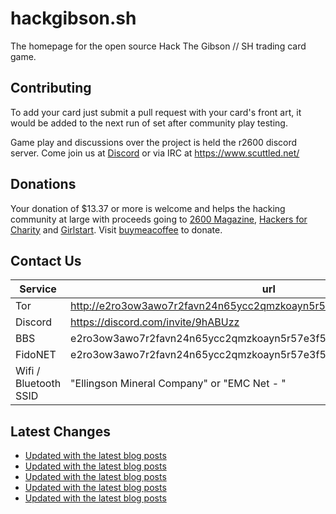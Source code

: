 # hackgibson.sh
The homepage for the open source Hack The Gibson // SH trading card game.


## Contributing

To add your card just submit a pull request with your card's front art, it would be added to the next run of set after community play testing.

Game play and discussions over the project is held the r2600 discord server. Come join us at [Discord](https://discord.com/invite/9hABUzz) or via IRC at https://www.scuttled.net/


## Donations

Your donation of $13.37 or more is welcome and helps the hacking community at large with proceeds going to [2600 Magazine](https://2600.com/), [Hackers for Charity](https://hackersforcharity.org) and [Girlstart](https://girlstart.org).  Visit [buymeacoffee](https://www.buymeacoffee.com/hackgibson.sh) to donate.


## Contact Us

Service | url
-|-
Tor | http://e2ro3ow3awo7r2favn24n65ycc2qmzkoayn5r57e3f56nvjwdcgg32ad.onion
Discord | https://discord.com/invite/9hABUzz
BBS | e2ro3ow3awo7r2favn24n65ycc2qmzkoayn5r57e3f56nvjwdcgg32ad.onion:23
FidoNET | e2ro3ow3awo7r2favn24n65ycc2qmzkoayn5r57e3f56nvjwdcgg32ad.onion:24554
Wifi / Bluetooth SSID | "Ellingson Mineral Company" or "EMC Net - <fidonet address>"

## Latest Changes
<!-- BLOG-POST-LIST:START -->
- [Updated with the latest blog posts](https://github.com/DFW2600/hackgibson.sh/commit/068244cafbe745b3ffcedbe95d1f49998ca10211)
- [Updated with the latest blog posts](https://github.com/DFW2600/hackgibson.sh/commit/e5f043b534a07e5628451e21be2753a3df9d9bbb)
- [Updated with the latest blog posts](https://github.com/DFW2600/hackgibson.sh/commit/5d6d9a8829c24bd4b9661095c59337c8710713cf)
- [Updated with the latest blog posts](https://github.com/DFW2600/hackgibson.sh/commit/72f051c8ab528c811f1669ccd00d26d16ce78f97)
- [Updated with the latest blog posts](https://github.com/DFW2600/hackgibson.sh/commit/2b3db5380d06156e2a08743a23d7a23f3a3d20a9)
<!-- BLOG-POST-LIST:END -->
